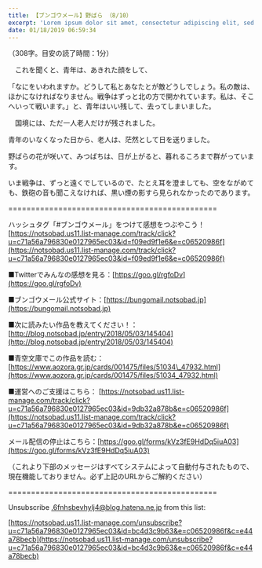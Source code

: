 ```yaml
---
title: 【ブンゴウメール】野ばら （8/10）
excerpt: 'Lorem ipsum dolor sit amet, consectetur adipiscing elit, sed do eiusmod tempor incididunt ut labore et dolore magna aliqua. Praesent elementum facilisis leo vel fringilla est ullamcorper eget. At imperdiet dui accumsan sit amet nulla facilisi morbi tempus.'
date: 01/18/2019 06:59:34
---
```


（308字。目安の読了時間：1分）

　これを聞くと、青年は、あきれた顔をして、

「なにをいわれますか。どうして私とあなたとが敵どうしでしょう。私の敵は、ほかになければなりません。戦争はずっと北の方で開かれています。私は、そこへいって戦います。」と、青年はいい残して、去ってしまいました。

　国境には、ただ一人老人だけが残されました。

青年のいなくなった日から、老人は、茫然として日を送りました。

野ばらの花が咲いて、みつばちは、日が上がると、暮れるころまで群がっています。

いま戦争は、ずっと遠くでしているので、たとえ耳を澄ましても、空をながめても、鉄砲の音も聞こえなければ、黒い煙の影すら見られなかったのであります。

\==============================================

ハッシュタグ「#ブンゴウメール」をつけて感想をつぶやこう！ [https://notsobad.us11.list-manage.com/track/click?u=c71a56a796830e0127965ec03&id=f09ed9f1e6&e=c06520986f](https://notsobad.us11.list-manage.com/track/click?u=c71a56a796830e0127965ec03&id=f09ed9f1e6&e=c06520986f)

■Twitterでみんなの感想を見る：[https://goo.gl/rgfoDv](https://goo.gl/rgfoDv)

■ブンゴウメール公式サイト：[https://bungomail.notsobad.jp](https://bungomail.notsobad.jp)

■次に読みたい作品を教えてください！：[http://blog.notsobad.jp/entry/2018/05/03/145404](http://blog.notsobad.jp/entry/2018/05/03/145404)

■青空文庫でこの作品を読む：[https://www.aozora.gr.jp/cards/001475/files/51034\_47932.html](https://www.aozora.gr.jp/cards/001475/files/51034_47932.html)

■運営へのご支援はこちら： [https://notsobad.us11.list-manage.com/track/click?u=c71a56a796830e0127965ec03&id=9db32a878b&e=c06520986f](https://notsobad.us11.list-manage.com/track/click?u=c71a56a796830e0127965ec03&id=9db32a878b&e=c06520986f)

メール配信の停止はこちら：[https://goo.gl/forms/kVz3fE9HdDq5iuA03](https://goo.gl/forms/kVz3fE9HdDq5iuA03)

（これより下部のメッセージはすべてシステムによって自動付与されたもので、現在機能しておりません。必ず上記のURLからご解約ください）

\==============================================

Unsubscribe .6fnhsbevhylj4@blog.hatena.ne.jp from this list:

[https://notsobad.us11.list-manage.com/unsubscribe?u=c71a56a796830e0127965ec03&id=bc4d3c9b63&e=c06520986f&c=e44a78becb](https://notsobad.us11.list-manage.com/unsubscribe?u=c71a56a796830e0127965ec03&id=bc4d3c9b63&e=c06520986f&c=e44a78becb)